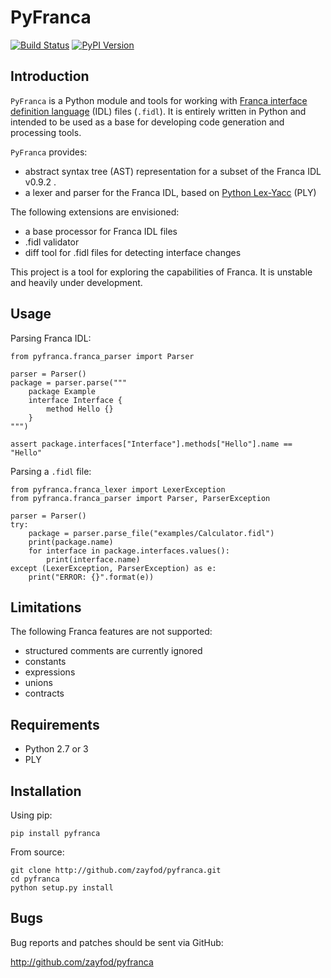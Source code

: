 PyFranca
========

[![Build Status](https://travis-ci.org/zayfod/pyfranca.svg?branch=master)](https://travis-ci.org/zayfod/pyfranca)
[![PyPI Version](http://img.shields.io/pypi/v/pyfranca.svg)](https://pypi.python.org/pypi/pyfranca)


Introduction
------------

`PyFranca` is a Python module and tools for working with [Franca interface definition language](https://github.com/franca/franca) (IDL) files (`.fidl`). It is entirely written in Python and intended to be used as a base for developing code generation and processing tools.

`PyFranca` provides:
 
- abstract syntax tree (AST) representation for a subset of the Franca IDL v0.9.2 .
- a lexer and parser for the Franca IDL, based on [Python Lex-Yacc](http://www.dabeaz.com/ply/) (PLY)

The following extensions are envisioned:

- a base processor for Franca IDL files
- .fidl validator
- diff tool for .fidl files for detecting interface changes   

This project is a tool for exploring the capabilities of Franca. It is unstable and heavily under development.


Usage
-----

Parsing Franca IDL:

    from pyfranca.franca_parser import Parser

    parser = Parser()
    package = parser.parse("""
        package Example
        interface Interface {
            method Hello {}
        }
    """)

    assert package.interfaces["Interface"].methods["Hello"].name == "Hello"

Parsing a `.fidl` file:

    from pyfranca.franca_lexer import LexerException
    from pyfranca.franca_parser import Parser, ParserException

    parser = Parser()
    try:
        package = parser.parse_file("examples/Calculator.fidl")
        print(package.name)
        for interface in package.interfaces.values():
            print(interface.name)
    except (LexerException, ParserException) as e:
        print("ERROR: {}".format(e))
    	

Limitations
-----------

The following Franca features are not supported:

- structured comments are currently ignored
- constants
- expressions
- unions
- contracts


Requirements
------------

- Python 2.7 or 3
- PLY


Installation
------------

Using pip:

	pip install pyfranca

From source:

	git clone http://github.com/zayfod/pyfranca.git
	cd pyfranca
	python setup.py install


Bugs
----

Bug reports and patches should be sent via GitHub:

http://github.com/zayfod/pyfranca
